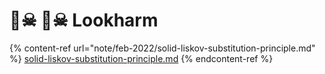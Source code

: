# 🏴☠ 🏴☠ Lookharm

{% content-ref url="note/feb-2022/solid-liskov-substitution-principle.md" %}
[solid-liskov-substitution-principle.md](note/feb-2022/solid-liskov-substitution-principle.md)
{% endcontent-ref %}
